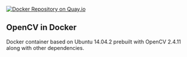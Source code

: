 [![Docker Repository on Quay.io](https://quay.io/repository/quanticare/opencv/status?token=b3f17d29-4d80-43f2-a146-e7ab0fa26464 "Docker Repository on Quay.io")](https://quay.io/repository/quanticare/opencv)

OpenCV in Docker
--------------

Docker container based on Ubuntu 14.04.2 prebuilt with OpenCV 2.4.11 along with other dependencies.
